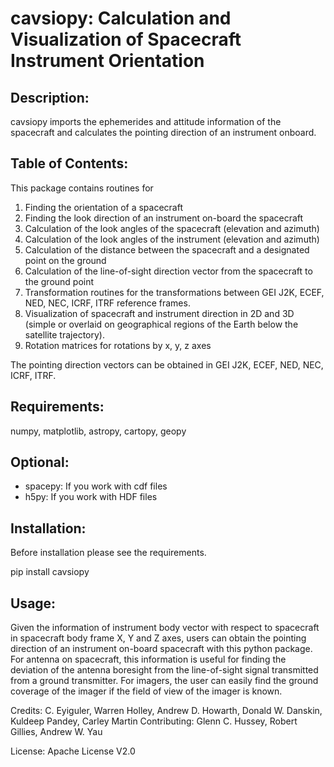 # cavsiopy: Calculation and Visualization of Spacecraft Instrument Orientation

## Description:
cavsiopy imports the ephemerides and attitude information of the spacecraft and calculates the pointing direction of an instrument onboard.

## Table of Contents:
This package contains routines for
1. Finding the orientation of a spacecraft
2. Finding the look direction of an instrument on-board the spacecraft
3. Calculation of the look angles of the spacecraft (elevation and azimuth)
4. Calculation of the look angles of the instrument (elevation and azimuth)
5. Calculation of the distance between the spacecraft and a designated point on the ground
6. Calculation of the line-of-sight direction vector from the spacecraft to the ground point
7. Transformation routines for the transformations between GEI J2K, ECEF, NED, NEC, ICRF, ITRF reference frames.
8. Visualization of spacecraft and instrument direction in 2D and 3D (simple or overlaid on geographical regions of the Earth below the satellite trajectory).
9. Rotation matrices for rotations by x, y, z axes

The pointing direction vectors can be obtained in GEI J2K, ECEF, NED, NEC, ICRF, ITRF.

## Requirements:
numpy, matplotlib, astropy, cartopy, geopy

## Optional:
* spacepy: If you work with cdf files
* h5py: If you work with HDF files

## Installation:
Before installation please see the requirements.

pip install cavsiopy

## Usage:
Given the information of instrument body vector with respect to spacecraft in spacecraft body frame X, Y and Z axes, users can obtain the pointing direction of an instrument on-board spacecraft with this python package. For antenna on spacecraft, this information is useful for finding the deviation of the antenna boresight from the line-of-sight signal transmitted from a ground transmitter. For imagers, the user can easily find the ground coverage of the imager if the field of view of the imager is known.

Credits: C. Eyiguler, Warren Holley, Andrew D. Howarth, Donald W. Danskin, Kuldeep Pandey, Carley Martin
Contributing: Glenn C. Hussey, Robert Gillies, Andrew W. Yau

License: Apache License V2.0

